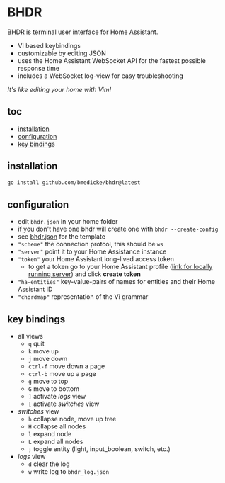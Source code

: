 # BHDR

BHDR is terminal user interface for Home Assistant.

* VI based keybindings
* customizable by editing JSON
* uses the Home Assistant WebSocket API for the fastest possible response time
* includes a WebSocket log-view for easy troubleshooting

*It's like editing your home with Vim!*

## toc

<!-- vim-markdown-toc GFM -->

* [installation](#installation)
* [configuration](#configuration)
* [key bindings](#key-bindings)

<!-- vim-markdown-toc -->

## installation

```sh
go install github.com/bmedicke/bhdr@latest
```

## configuration

* edit `bhdr.json` in your home folder
* if you don't have one bhdr will create one with `bhdr --create-config`
* see [bhdr.json](https://github.com/bmedicke/bhdr/blob/main/bhdr.json) for the template
* `"scheme"` the connection protcol, this should be `ws`
* `"server"` point it to your Home Assistance instance
* `"token"` your Home Assistant long-lived access token
  * to get a token go to your Home Assistant profile ([link for locally running server](http://localhost:8123/profile)) and click **create token**
* `"ha-entities"` key-value-pairs of names for entities and their Home Assistant ID
* `"chordmap"` representation of the Vi grammar

## key bindings

* all views
  * `q` quit
  * `k` move up
  * `j` move down
  * `ctrl-f` move down a page
  * `ctrl-b` move up a page
  * `g` move to top
  * `G` move to bottom
  * `]` activate *logs* view
  * `[` activate *switches* view
* *switches* view
  * `h` collapse node, move up tree
  * `H` collapse all nodes
  * `l` expand node
  * `L` expand all nodes
  * `;` toggle entity (light, input_boolean, switch, etc.)
* *logs* view
  * `d` clear the log
  * `w` write log to `bhdr_log.json`

